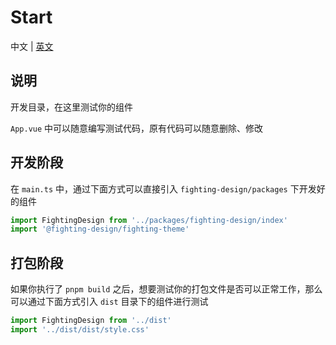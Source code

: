 # Start

中文 | [英文](https://github.com/Tyh2001/fighting-design/blob/master/start/README.en-US.md)

## 说明

开发目录，在这里测试你的组件

`App.vue` 中可以随意编写测试代码，原有代码可以随意删除、修改

## 开发阶段

在 `main.ts` 中，通过下面方式可以直接引入 `fighting-design/packages` 下开发好的组件

```ts
import FightingDesign from '../packages/fighting-design/index'
import '@fighting-design/fighting-theme'
```

## 打包阶段

如果你执行了 `pnpm build` 之后，想要测试你的打包文件是否可以正常工作，那么可以通过下面方式引入 `dist` 目录下的组件进行测试

```ts
import FightingDesign from '../dist'
import '../dist/dist/style.css'
```
